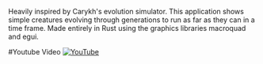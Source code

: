 Heavily inspired by Carykh's evolution simulator. This application shows simple creatures evolving through generations to run as far as they can in a time frame. Made entirely in Rust using the graphics libraries macroquad and egui.

#Youtube Video
[![YouTube](http://i.ytimg.com/vi/sajccPIv7P8/hqdefault.jpg)](https://www.youtube.com/watch?v=sajccPIv7P8)
